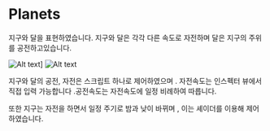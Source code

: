 # Planets

지구와 달을 표현하였습니다. 지구와 달은 각각 다른 속도로 자전하며 달은 지구의 주위를 공전하고있습니다.

![Alt text](./Photos/AC_[20191120-172106].gif)]
![Alt text](./Photos/AC_[20191120-173252].gif)

지구와 달의 공전, 자전은 스크립트 하나로 제어하였으며 . 자전속도는 인스펙터 뷰에서 직접 입력 가능합니다 .공전속도는 자전속도에 일정 비례하여 따릅니다. 

또한 지구는 자전을 하면서 일정 주기로 밤과 낮이 바뀌며 , 이는 셰이더를 이용해 제어하였습니다.